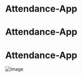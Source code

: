 ﻿# Attendance-App
# Attendance-App
# Attendance-App
![Image](https://github.com/user-attachments/assets/2dbbbd76-106b-4181-9cae-fc2bc61ffda4)
